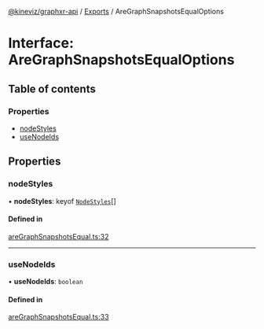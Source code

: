 [@kineviz/graphxr-api](../README.md) / [Exports](../modules.md) / AreGraphSnapshotsEqualOptions

# Interface: AreGraphSnapshotsEqualOptions

## Table of contents

### Properties

- [nodeStyles](AreGraphSnapshotsEqualOptions.md#nodestyles)
- [useNodeIds](AreGraphSnapshotsEqualOptions.md#usenodeids)

## Properties

### nodeStyles

• **nodeStyles**: keyof [`NodeStyles`](../modules.md#nodestyles)[]

#### Defined in

[areGraphSnapshotsEqual.ts:32](https://bitbucket.org/kineviz/graphxr-api/src/c752a8c/src/areGraphSnapshotsEqual.ts#lines-32)

___

### useNodeIds

• **useNodeIds**: `boolean`

#### Defined in

[areGraphSnapshotsEqual.ts:33](https://bitbucket.org/kineviz/graphxr-api/src/c752a8c/src/areGraphSnapshotsEqual.ts#lines-33)
